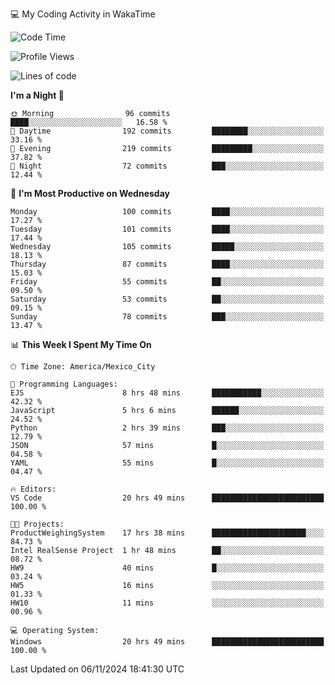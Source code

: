 💻 My Coding Activity in WakaTime
<!--START_SECTION:waka-->
![Code Time](http://img.shields.io/badge/Code%20Time-85%20hrs%2017%20mins-blue)

![Profile Views](http://img.shields.io/badge/Profile%20Views-246-blue)

![Lines of code](https://img.shields.io/badge/From%20Hello%20World%20I%27ve%20Written-1.8%20million%20lines%20of%20code-blue)

**I'm a Night 🦉** 

```text
🌞 Morning                96 commits          ████░░░░░░░░░░░░░░░░░░░░░   16.58 % 
🌆 Daytime                192 commits         ████████░░░░░░░░░░░░░░░░░   33.16 % 
🌃 Evening                219 commits         █████████░░░░░░░░░░░░░░░░   37.82 % 
🌙 Night                  72 commits          ███░░░░░░░░░░░░░░░░░░░░░░   12.44 % 
```
📅 **I'm Most Productive on Wednesday** 

```text
Monday                   100 commits         ████░░░░░░░░░░░░░░░░░░░░░   17.27 % 
Tuesday                  101 commits         ████░░░░░░░░░░░░░░░░░░░░░   17.44 % 
Wednesday                105 commits         █████░░░░░░░░░░░░░░░░░░░░   18.13 % 
Thursday                 87 commits          ████░░░░░░░░░░░░░░░░░░░░░   15.03 % 
Friday                   55 commits          ██░░░░░░░░░░░░░░░░░░░░░░░   09.50 % 
Saturday                 53 commits          ██░░░░░░░░░░░░░░░░░░░░░░░   09.15 % 
Sunday                   78 commits          ███░░░░░░░░░░░░░░░░░░░░░░   13.47 % 
```


📊 **This Week I Spent My Time On** 

```text
🕑︎ Time Zone: America/Mexico_City

💬 Programming Languages: 
EJS                      8 hrs 48 mins       ███████████░░░░░░░░░░░░░░   42.32 % 
JavaScript               5 hrs 6 mins        ██████░░░░░░░░░░░░░░░░░░░   24.52 % 
Python                   2 hrs 39 mins       ███░░░░░░░░░░░░░░░░░░░░░░   12.79 % 
JSON                     57 mins             █░░░░░░░░░░░░░░░░░░░░░░░░   04.58 % 
YAML                     55 mins             █░░░░░░░░░░░░░░░░░░░░░░░░   04.47 % 

🔥 Editors: 
VS Code                  20 hrs 49 mins      █████████████████████████   100.00 % 

🐱‍💻 Projects: 
ProductWeighingSystem    17 hrs 38 mins      █████████████████████░░░░   84.73 % 
Intel RealSense Project  1 hr 48 mins        ██░░░░░░░░░░░░░░░░░░░░░░░   08.72 % 
HW9                      40 mins             █░░░░░░░░░░░░░░░░░░░░░░░░   03.24 % 
HW5                      16 mins             ░░░░░░░░░░░░░░░░░░░░░░░░░   01.33 % 
HW10                     11 mins             ░░░░░░░░░░░░░░░░░░░░░░░░░   00.96 % 

💻 Operating System: 
Windows                  20 hrs 49 mins      █████████████████████████   100.00 % 
```


 Last Updated on 06/11/2024 18:41:30 UTC
<!--END_SECTION:waka-->
